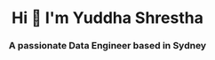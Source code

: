 <h1 align = "center"> Hi 👋 I'm Yuddha Shrestha </h1>
<h3 align="center">A passionate Data Engineer based in Sydney</h3>
<p 🔭 I’m currently working on a **new project**
- 🌱 I’m currently learning **Machine Learning**
- 💬 Ask me about **Data**
- 📫 How to reach me: **babu.engineer@gmail.com**
<h3 align = "left"Connect with me: </h3> 
</p>
